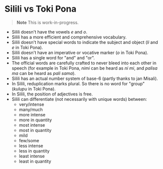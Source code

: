 # Silili vs Toki Pona

> **Note** This is work-in-progress.

- Silili doesn't have the vowels *e* and *o*.
- Silili has a more efficient and comprehensive vocabulary.
- Silili doesn't have special words to indicate the subject and object (*li* and *e* in Toki Pona).
- Silili doesn't have an imperative or vocative marker (*o* in Toki Pona).
- Silili has a single word for "and" and "or".
- The official words are carefully crafted to never bleed into each other in speech (for example in Toki Pona, *nimi* can be heard as *ni mi*, and *palisa ma* can be heard as *pali sama*).
- Silili has an actual number system of base-6 (partly thanks to jan Misali).
- In Silili, reduplication marks plural. So there is no word for "group" (*kulupu* in Toki Pona).
- In Silili, the position of adjectives is free.
- Silili can differentiate (not necessarily with unique words) between:
	- very/intense
	- many/much
	- more intense
	- more in quantity
	- most intense
	- most in quantity
	- mild
	- few/some
	- less intense
	- less in quantity
	- least intense
	- least in quantity